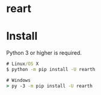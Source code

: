 # reart

# Install
Python 3 or higher is required.    
```cmd
# Linux/OS X
$ python -m pip install -U rearth

# Windows
> py -3 -m pip install -U rearth
```
